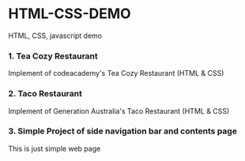 # HTML-CSS-DEMO
HTML, CSS, javascript demo

### 1. Tea Cozy Restaurant
Implement of codeacademy's Tea Cozy Restaurant (HTML & CSS)


### 2. Taco Restaurant
Implement of Generation Australia's Taco Restaurant (HTML & CSS)


### 3. Simple Project of side navigation bar and contents page
This is just simple web page
